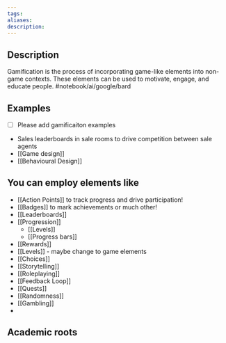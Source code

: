 ```yaml
---
tags: 
aliases: 
description:
---
```


## Description
Gamification is the process of incorporating game-like elements into non-game contexts. These elements can be used to motivate, engage, and educate people. #notebook/ai/google/bard
## Examples 
- [ ] Please add gamificaiton examples
- Sales leaderboards in sale rooms to drive competition between sale agents 
- [[Game design]]
- [[Behavioural Design]]
## You can employ elements like
- [[Action Points]] to track progress and drive participation!
- [[Badges]] to mark achievements or much other!
- [[Leaderboards]]
- [[Progression]]
	- [[Levels]]
	- [[Progress bars]]
- [[Rewards]]
- [[Levels]] - maybe change to game elements
- [[Choices]]
- [[Storytelling]]
- [[Roleplaying]]
- [[Feedback Loop]] 
- [[Quests]]
- [[Randomness]]  
- [[Gambling]]
- 
## Academic roots
